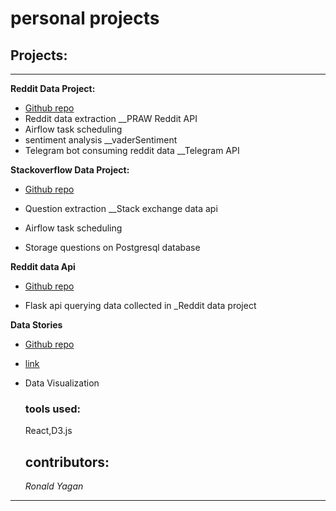 # personal projects


## Projects:
<hr>

**Reddit Data Project:** 
- [Github repo](https://github.com/ron93/reddit-project.git)
- Reddit data extraction __PRAW Reddit API
- Airflow task scheduling
- sentiment analysis __vaderSentiment
- Telegram bot consuming reddit data __Telegram API



**Stackoverflow Data Project:**  
- [Github repo](https://github.com/ron93/stack_overflow)

- Question extraction __Stack exchange data api
- Airflow task scheduling
- Storage questions on Postgresql database 

**Reddit data Api**
- [Github repo](https://github.com/ron93/reddit-data-API)

- Flask api querying data collected in _Reddit data project


**Data Stories**
- [Github repo](https://github.com/ron93/data-stories)
- [link](http://ron93.github.io/data-stories/)

- Data Visualization<br>
    ### tools used:<br>
    React,D3.js<br>
    ## contributors:<br>
    _Ronald Yagan_

<hr>
